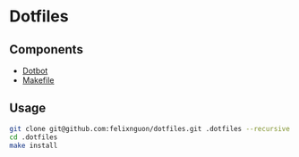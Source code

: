 # Dotfiles

## Components

- [Dotbot](https://github.com/anishathalye/dotbot)
- [Makefile](./Makefile)

## Usage

```sh
git clone git@github.com:felixnguon/dotfiles.git .dotfiles --recursive
cd .dotfiles
make install
```


